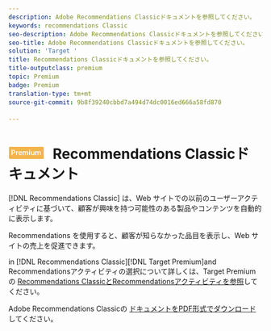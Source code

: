 ```yaml
---
description: Adobe Recommendations Classicドキュメントを参照してください。
keywords: recommendations Classic
seo-description: Adobe Recommendations Classicドキュメントを参照してください。
seo-title: Adobe Recommendations Classicドキュメントを参照してください。
solution: 'Target '
title: Recommendations Classicドキュメントを参照してください。
title-outputclass: premium
topic: Premium
badge: Premium
translation-type: tm+mt
source-git-commit: 9b8f39240cbbd7a494d74dc0016ed666a58fd870

---
```



# ![Premium](/help/assets/premium.png) Recommendations Classicドキュメント

[!DNL Recommendations Classic] は、Web サイトでの以前のユーザーアクティビティに基づいて、顧客が興味を持つ可能性のある製品やコンテンツを自動的に表示します。

Recommendations を使用すると、顧客が知らなかった品目を表示し、Web サイトの売上を促進できます。

in [!DNL Recommendations Classic][!DNL Target Premium]and Recommendationsアクティビティの選択について詳しくは、Target Premiumの [Recommendations ClassicとRecommendationsアクティビティを参照](/help/c-recommendations/c-recommendations-faq/recommendations-classic-versus-recommendations-activities-target-premium.md)してください。

Adobe Recommendations Classicの [ドキュメントをPDF形式でダウンロード](/help/assets/adobe-recommendations-classic.pdf) してください。